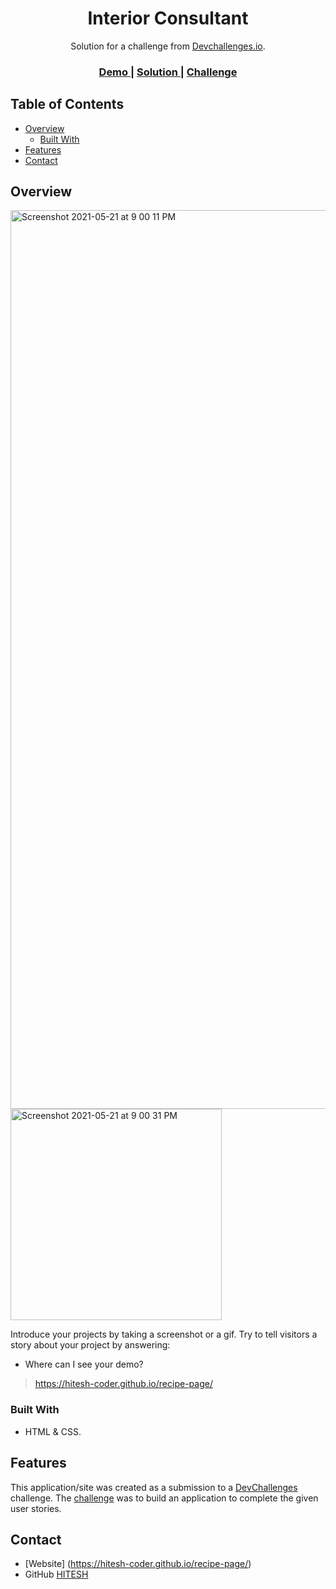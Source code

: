 <!-- Please update value in the {}  -->

<h1 align="center">Interior Consultant</h1>

<div align="center">
   Solution for a challenge from  <a href="http://devchallenges.io" target="_blank">Devchallenges.io</a>.
</div>

<div align="center">
  <h3>
    <a href="https://hitesh-coder.github.io/recipe-page/">
      Demo
    </a>
    <span> | </span>
    <a href="https://github.com/hitesh-coder/interior-consultant/">
      Solution
    </a>
    <span> | </span>
    <a href="https://devchallenges.io/challenges/Jymh2b2FyebRTUljkNcb">
      Challenge
    </a>
  </h3>
</div>

<!-- TABLE OF CONTENTS -->

## Table of Contents

- [Overview](#overview)
  - [Built With](#built-with)
- [Features](#features)
- [Contact](#contact)

<!-- OVERVIEW -->

## Overview

<img width="1438" alt="Screenshot 2021-05-21 at 9 00 11 PM" src="https://user-images.githubusercontent.com/58116679/119162179-b83fde00-ba77-11eb-8916-6a4a94f06988.png">

<img width="338" alt="Screenshot 2021-05-21 at 9 00 31 PM" src="https://user-images.githubusercontent.com/58116679/119162210-bf66ec00-ba77-11eb-81fc-a59498897d31.png">


Introduce your projects by taking a screenshot or a gif. Try to tell visitors a story about your project by answering:

- Where can I see your demo?
> https://hitesh-coder.github.io/recipe-page/

### Built With

<!-- This section should list any major frameworks that you built your project using. Here are a few examples.-->

- HTML & CSS.

## Features

<!-- List the features of your application or follow the template. Don't share the figma file here :) -->

This application/site was created as a submission to a [DevChallenges](https://devchallenges.io/challenges) challenge. The [challenge](https://devchallenges.io/challenges/Jymh2b2FyebRTUljkNcb) was to build an application to complete the given user stories.

## Contact

- [Website] (https://hitesh-coder.github.io/recipe-page/)
- GitHub [HITESH](https://github.com/hitesh-coder)
